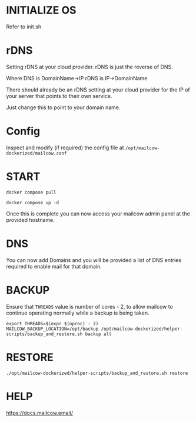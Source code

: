 # INITIALIZE OS

Refer to init.sh

# rDNS

Setting rDNS at your cloud provider. rDNS is just the reverse of DNS.

Where DNS is DomainName->IP
rDNS is IP->DomainName

There should already be an rDNS setting at your cloud provider for the IP of your server that points to their own service.

Just change this to point to your domain name.

# Config

Inspect and modify (if required) the config file at `/opt/mailcow-dockerized/mailcow.conf`

# START

```
docker compose pull

docker compose up -d
```

Once this is complete you can now access your mailcow admin panel at the provided hostname.

# DNS

You can now add Domains and you will be provided a list of DNS entries required to enable mail for that domain.

# BACKUP

Ensure that `THREADS` value is number of cores - 2, to allow mailcow to continue operating normally while a backup is being taken.

```
export THREADS=$(expr $(nproc) - 2)
MAILCOW_BACKUP_LOCATION=/opt/backup /opt/mailcow-dockerized/helper-scripts/backup_and_restore.sh backup all
```

# RESTORE

```
./opt/mailcow-dockerized/helper-scripts/backup_and_restore.sh restore
```

# HELP

https://docs.mailcow.email/
